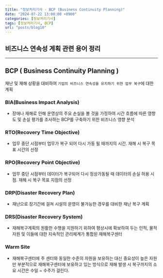 ```yaml
---
title: "정보처리기사 - BCP (Business Continuity Planning)"
date: "2024-07-22 13:00:00 +0900"
categories: [정보처리기사]
tags: [정보처리기사, BCP]
url: "posts/blog10"
---
```


## 비즈니스 연속성 계획 관련 용어 정리
<hr>

## BCP ( Business Continuity Planning )
재난 및 재해 상황을 대비하여 `기업의 비즈니스 연속성을 유지하기 위한 업무 복구`에 대한 계획  

### BIA(Business Impact Analysis)
- 장애나 재해로 인해 운영상의 주요 손실을 볼 것을 가정하여 시간 흐름에 따른 영향도 및 손실 평가를 조사하는 BCP를 구축하기 위한 비즈니스 영향 분석

### RTO(Recovery Time Objective)
- 업무 중단 시점부터 업무가 복구 되어 다시 가동 될 때까지의 시간. 재해 시 복구 목표 시간의 선정

### RPO(Recovery Point Objective)
- 업무 중단 시점부터 데이터가 복구되어 다시 정상가동될 때 데이터의 손실 허용 시점. 재해 시 복구 목표 지점의 선정

### DRP(Disaster Recovery Plan)
- 재난으로 장기간에 걸쳐 시설의 운영이 불가능한 경우를 대비한 재난 복구 계획

### DRS(Disaster Recovery System)
- 재해복구계획의 원활한 수행을 지원하기 위하여 평상시에 확보하여 두는 인적, 물적자원 및 이들에 대한 지속적인 관리체계가 통합된 재해복구센터

### Warm Site
- 재해복구센터에 주 센터와 동일한 수준의 자원을 보유하는 대신 중요성이 높은 자원만 부분적으로 재해복구센터에 보유하고 있는 방식으로 재해 발생 시 복구까지의 소요 시간은 수일 ~ 수주가 걸린다.
